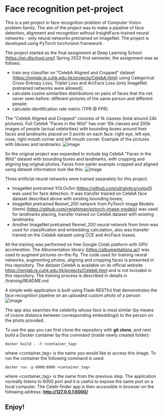 # Face recognition pet-project

This is a pet project in face recognition problem of Computer Vision problem family. The aim of the project was to make a pipeline of face detection, alignment and  recognition without InsightFace-trained neural networks - only neural networks pretrained on ImageNet. The project is developed using PyTorch torchvision framework.

The project started as the final assignment at Deep Learning School (https://en.dlschool.org/) Spring 2022 first semester, the assignment was as follows: 
- train any classifier on "CelebA Aligned and Cropped" dataset (https://mmlab.ie.cuhk.edu.hk/projects/CelebA.html) using Categorical Cross-Entropy Loss, Triplet Loss and ArcFace Loss (only ImageNet pretrained networks were allowed);
- calculate cosine similarities distributions on pairs of faces that the net never seen before: different pictures of the same person and different people;
- calculate identification rate metric (TPR @ FPR).

The "CelebA Aligned and Cropped" consists of 1k classes (total around 24k pictures). Full CelebA "Faces in the Wild" has over 10k classes and 200k images of people (actual celebrities) with bounding boxes around their faces and landmarks placed on 5 points on each face: right eye, left eye, nose, right mouth corner and left mouth corner.
Example of the pictures with bboxes and landmarks:
![image](https://user-images.githubusercontent.com/89016122/184662355-9353ab9c-81d1-431d-b51a-6a35df813fd9.png)

So the original project was expanded to include big CelebA "Faces in the Wild" dataset with bounding boxes and landmarks, with cropping and aligning big original photos. 
Faces from earler example cropped and aligned using dataset information look like this:
![image](https://user-images.githubusercontent.com/89016122/184663974-e4b337fd-667e-4375-84cc-33f45ebcb99c.png)

Three artificial neural networks were trained separately for this project:
- ImageNet pretrained YOLOv5m (https://github.com/ultralytics/yolov5) was used for face detection. It was transfer trained on CelebA face dataset described above with existing bounding boxes;
- ImageNet pretrained Rexnet_200 network from PyTorch Image Models (timm) (https://github.com/rwightman/pytorch-image-models) was used for landmarks placing, transfer trained on CelebA dataset with existing landmarks;
- Another ImageNet pretrained Rexnet_200 neural network from timm was used for classification and embedding calculation, also was transfer trained on the CelebA dataset using CCE and ArcFace losses.

All the training was performed on free Google Colab platform with GPU acceleration. The Albumentation library (https://albumentations.ai/) was used to augment pictures on-the-fly. The code used for training neural networks, augmenting photos, aligning and cropping faces is presented in this repository. The dataset CelebA is available on its official website https://mmlab.ie.cuhk.edu.hk/projects/CelebA.html and is not included in this repository. The training process is described in details in /training/README.md

A simple web-application is built using Flask-RESTful that demonstrates the face recognition pipeline on an uploaded custom photo of a person:
![image](https://user-images.githubusercontent.com/89016122/185673445-a052346b-ea51-4402-a3c5-12375cb12ef5.png)

The app also searches the celebrity whose face is most similar (by means of cosine distance between corresponding embeddings) to the person on the photo provided.

To use the app you can first clone the repository with **git clone**, and next build a Docker container by this command (inside newly created folder):
```
docker build . -t <container_tag>
```
where <container_tag> is the name you would like to access this image.
To run the container the following command is used:
```
docker run -p 6000:6000 <container_tag>
```
where <container_tag> is the name from the previous step. The application normally listens to 6000 port and it is useful to expose the same port on a local computer.
The Celeb-finder app is then accessible in browser on the following address: **http://127.0.0.1:6000/**

## Enjoy!
